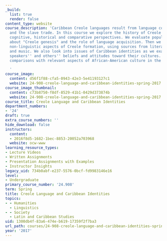 ```yaml
---
_build:
  list: true
  render: false
content_type: website
course_description: 'Caribbean Creole languages result from language contact via colonization
  and the slave trade. In this course we explore the history of Creole languages from
  cognitive, historical and comparative perspectives. We evaluate popular theories
  about "Creole genesis" and the role of language acquisition. Then we explore the
  non-linguistic aspects of Creole formation, using sources from literature, religion
  and music. We also look into issues of Caribbean identities as we examine Creole
  speakers'' and others'' beliefs and attitudes toward their cultures. We also make
  comparisons with relevant aspects of African-American culture in the U.S.

  '
course_image:
  content: d56f1f88-cfa5-0943-42e3-5e41193127c1
  website: 24-908-creole-language-and-caribbean-identities-spring-2017
course_image_thumbnail:
  content: c73b8750-f8df-8529-41b1-0429d373874b
  website: 24-908-creole-language-and-caribbean-identities-spring-2017
course_title: Creole Language and Caribbean Identities
department_numbers:
- '24'
draft: true
extra_course_numbers: ''
hide_download: false
instructors:
  content:
  - 2016f8d5-1682-1bec-8853-20052a703968
  website: ocw-www
learning_resource_types:
- Lecture Videos
- Written Assignments
- Presentation Assignments with Examples
- Instructor Insights
legacy_uid: 734b0abf-e237-5576-0bcf-fd9983146e16
level:
- Undergraduate
primary_course_number: '24.908'
term: Spring
title: Creole Language and Caribbean Identities
topics:
- - Humanities
  - Linguistics
- - Society
  - Latin and Caribbean Studies
uid: 1300db4f-83a6-474e-b619-17359f2f7ba3
url_path: courses/24-908-creole-language-and-caribbean-identities-spring-2017
year: '2017'
---
```

